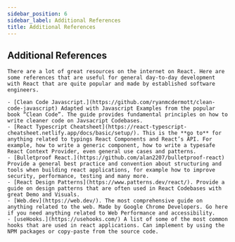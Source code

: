 ```yaml
---
sidebar_position: 6
sidebar_label: Additional References
title: Additional References
---
```


## Additional References
    
    There are a lot of great resources on the internet on React. Here are some references that are useful for general day-to-day development with React that are quite popular and made by established software engineers.
    
    - [Clean Code Javascript.](https://github.com/ryanmcdermott/clean-code-javascript) Adapted with Javascript Examples from the popular book “Clean Code”. The guide provides fundamental principles on how to write cleaner code on Javsacript Codebases.
    - [React Typescript Cheatsheet](https://react-typescript-cheatsheet.netlify.app/docs/basic/setup/). This is the **go to** for anything related to typings React Components and React’s API. For example, how to write a generic component, how to write a typesafe React Context Provider, even general use cases and patterns.
    - [Bulletproof React.](https://github.com/alan2207/bulletproof-react) Provide a general best practice and convention about structuring and tools when building react applications, for example how to improve security, performance, testing and many more.
    - [React Design Patterns](https://www.patterns.dev/react/). Provide a guide on design patterns that are often used in React Codebases with great Demo and Visuals.
    - [Web.dev](https://web.dev/). The most comprehensive guide on anything related to the web. Made by Google Chrome Developers. Go here if you need anything related to Web Performance and accessibility.
    - [useHooks.](https://usehooks.com/) A list of some of the most common hooks that are used in react applications. Can implement by using the NPM packages or copy-paste from the source code.